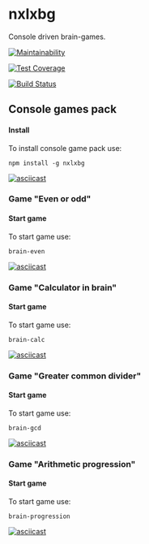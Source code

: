 # nxlxbg
Console driven brain-games.

[![Maintainability](https://api.codeclimate.com/v1/badges/17767d3b8fce12aa19b7/maintainability)](https://codeclimate.com/github/Nxlx/project-lvl1-s388/maintainability)

[![Test Coverage](https://api.codeclimate.com/v1/badges/17767d3b8fce12aa19b7/test_coverage)](https://codeclimate.com/github/Nxlx/project-lvl1-s388/test_coverage)

[![Build Status](https://travis-ci.org/Nxlx/project-lvl1-s388.svg?branch=master)](https://travis-ci.org/Nxlx/project-lvl1-s388)

## Console games pack

#### Install 
To install console game pack use:
```
npm install -g nxlxbg
```
[![asciicast](https://asciinema.org/a/215571.svg)](https://asciinema.org/a/215571)

### Game "Even or odd"
#### Start game
To start game use:
```
brain-even
``` 
[![asciicast](https://asciinema.org/a/215434.svg)](https://asciinema.org/a/215434)

### Game "Calculator in brain"
#### Start game
To start game use:
```
brain-calc
``` 
[![asciicast](https://asciinema.org/a/215569.svg)](https://asciinema.org/a/215569)

### Game "Greater common divider"
#### Start game
To start game use:
```
brain-gcd
``` 
[![asciicast](https://asciinema.org/a/215676.svg)](https://asciinema.org/a/215676)

### Game "Arithmetic progression"
#### Start game
To start game use:
```
brain-progression
``` 
[![asciicast](https://asciinema.org/a/215704.svg)](https://asciinema.org/a/215704)